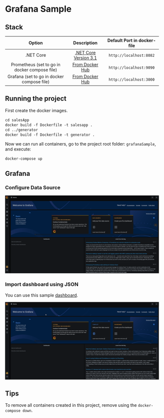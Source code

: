 # Grafana Sample

## Stack

| Option | Description | Default Port in docker-file
| :------:| :-----------:| :------: |
| .NET Core   | [.NET Core Version 3.1](https://dotnet.microsoft.com/download/dotnet-core/3.1) |  ```http://localhost:8082```|
| Prometheus (set to go in docker compose file) | [From Docker Hub](https://hub.docker.com/r/prom/prometheus/) |```http://localhost:9090```|
| Grafana (set to go in docker compose file)   | [From Docker Hub](https://hub.docker.com/r/grafana/grafana/) |```http://localhost:3000```|

## Running the project

First create the docker images.

```
cd salesApp
docker build -f Dockerfile -t salesapp .
cd ../generator
docker build -f Dockerfile -t generator .
```

Now we can run all containers, go to the project root folder: `grafanaSample`, and execute:

```
docker-compose up
```

## Grafana

### Configure Data Source

![Configure Data Source](docs/images/grafana_select_source.gif)

### Import dashboard using JSON

You can use this sample [dashboard](Grafana/SampleDashboard.json).

![Import dash by id](docs/images/grafana_import_json.gif)


## Tips

To remove all containers created in this project, remove using the `docker-compose down`.
